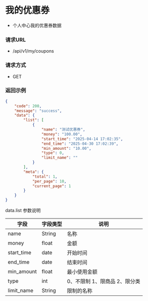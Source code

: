 # 我的优惠券

* 个人中心我的优惠券数据

### 请求URL

* /api/v1/my/coupons

### 请求方式
* GET

### 返回示例

```json
{
    "code": 200,
    "message": "success",
    "data": {
        "list": [
            {
                "name": "测试优惠券",
                "money": "100.00",
                "start_time": "2025-04-14 17:02:35",
                "end_time": "2025-04-30 17:02:39",
                "min_amount": "10.00",
                "type": 0,
                "limit_name": ""
            }
        ],
        "meta": {
            "total": 1,
            "per_page": 10,
            "current_page": 1
        }
    }
}
```

data.list 参数说明

| 字段       | 字段类型   | 说明                |
|----------|--------|-------------------|
| name | String | 名称                |
| money  | float  | 金额                |
| start_time  | date   | 开始时间            |
| end_time  | date   | 结束时间            |
| min_amount  | float  | 最小使用金额            |
| type  | int    | 0、不限制 1、限商品 2、限分类 |
| limit_name  | String | 限制的名称               |
